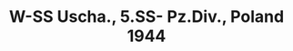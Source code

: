 ---
layout: product
title: "W-SS Uscha., 5.SS- Pz.Div., Poland 1944"
price: "TBA" 
desc: "Maketa"
img_path: "/assets/img/RDM35005.webp"
brand: "N/A"
available: false
special_offer: false
new: false
soon: false
cat: "010000"
subcat: "013100"
subsubcat: "0N/A"
sifra: "RDM35005"
popular: false
spec: false
---
